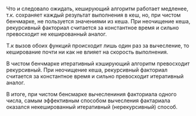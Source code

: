Что и следовало ожидать, кеширующий алгоритм работает медленее, т.к. сохраняет каждый результат выполнения в кеш, но, при чистом бенчмарке, не пользуется значениями из кеша. При неочищение кеша, рекурсивный факториал считается за константное время и сильно превосходит не кешированный аналог.

Т.к вызов обоих функций происходит лишь один раз за вычесление, то кеширование почти ни как не влияет на скорость выполнения.

В чистом бенчмарке итеративный кэширующий алгоритм превосходит рекурсивный. При неочищение кеша, рекурсивный факториал считается за константное время и сильно превосходит итеративный аналог.

В итоге, при чистом бенсмарке вычеслениния факториала одного числа, самым эффективным способом вычесления фактариала оказался некешированный итеративный (нерекурсивный) способ.
